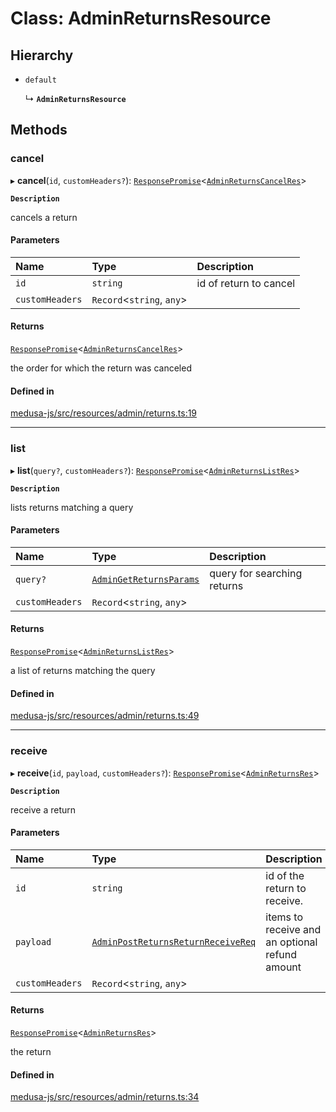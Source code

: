 # Class: AdminReturnsResource

## Hierarchy

- `default`

  ↳ **`AdminReturnsResource`**

## Methods

### cancel

▸ **cancel**(`id`, `customHeaders?`): [`ResponsePromise`](../modules/internal.md#responsepromise)<[`AdminReturnsCancelRes`](../modules/internal-24.md#adminreturnscancelres)\>

**`Description`**

cancels a return

#### Parameters

| Name | Type | Description |
| :------ | :------ | :------ |
| `id` | `string` | id of return to cancel |
| `customHeaders` | `Record`<`string`, `any`\> |  |

#### Returns

[`ResponsePromise`](../modules/internal.md#responsepromise)<[`AdminReturnsCancelRes`](../modules/internal-24.md#adminreturnscancelres)\>

the order for which the return was canceled

#### Defined in

[medusa-js/src/resources/admin/returns.ts:19](https://github.com/cloudnepal/medusa/blob/546577a8/packages/medusa-js/src/resources/admin/returns.ts#L19)

___

### list

▸ **list**(`query?`, `customHeaders?`): [`ResponsePromise`](../modules/internal.md#responsepromise)<[`AdminReturnsListRes`](../modules/internal-24.md#adminreturnslistres)\>

**`Description`**

lists returns matching a query

#### Parameters

| Name | Type | Description |
| :------ | :------ | :------ |
| `query?` | [`AdminGetReturnsParams`](internal-24.AdminGetReturnsParams.md) | query for searching returns |
| `customHeaders` | `Record`<`string`, `any`\> |  |

#### Returns

[`ResponsePromise`](../modules/internal.md#responsepromise)<[`AdminReturnsListRes`](../modules/internal-24.md#adminreturnslistres)\>

a list of returns matching the query

#### Defined in

[medusa-js/src/resources/admin/returns.ts:49](https://github.com/cloudnepal/medusa/blob/546577a8/packages/medusa-js/src/resources/admin/returns.ts#L49)

___

### receive

▸ **receive**(`id`, `payload`, `customHeaders?`): [`ResponsePromise`](../modules/internal.md#responsepromise)<[`AdminReturnsRes`](../modules/internal-24.md#adminreturnsres)\>

**`Description`**

receive a return

#### Parameters

| Name | Type | Description |
| :------ | :------ | :------ |
| `id` | `string` | id of the return to receive. |
| `payload` | [`AdminPostReturnsReturnReceiveReq`](internal-24.AdminPostReturnsReturnReceiveReq.md) | items to receive and an optional refund amount |
| `customHeaders` | `Record`<`string`, `any`\> |  |

#### Returns

[`ResponsePromise`](../modules/internal.md#responsepromise)<[`AdminReturnsRes`](../modules/internal-24.md#adminreturnsres)\>

the return

#### Defined in

[medusa-js/src/resources/admin/returns.ts:34](https://github.com/cloudnepal/medusa/blob/546577a8/packages/medusa-js/src/resources/admin/returns.ts#L34)
